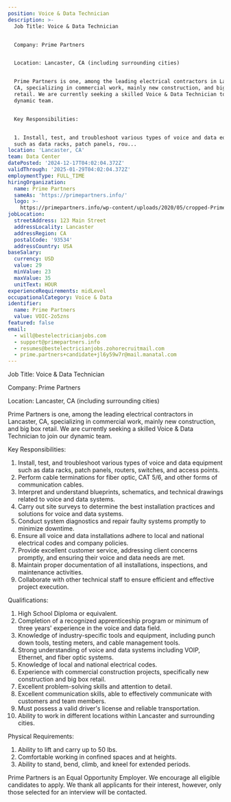 ```yaml
---
position: Voice & Data Technician
description: >-
  Job Title: Voice & Data Technician


  Company: Prime Partners


  Location: Lancaster, CA (including surrounding cities)


  Prime Partners is one, among the leading electrical contractors in Lancaster,
  CA, specializing in commercial work, mainly new construction, and big box
  retail. We are currently seeking a skilled Voice & Data Technician to join our
  dynamic team.


  Key Responsibilities:


  1. Install, test, and troubleshoot various types of voice and data equipment
  such as data racks, patch panels, rou...
location: 'Lancaster, CA'
team: Data Center
datePosted: '2024-12-17T04:02:04.372Z'
validThrough: '2025-01-29T04:02:04.372Z'
employmentType: FULL_TIME
hiringOrganization:
  name: Prime Partners
  sameAs: 'https://primepartners.info/'
  logo: >-
    https://primepartners.info/wp-content/uploads/2020/05/cropped-Prime-Partners-Logo-NO-BG-1-1.png
jobLocation:
  streetAddress: 123 Main Street
  addressLocality: Lancaster
  addressRegion: CA
  postalCode: '93534'
  addressCountry: USA
baseSalary:
  currency: USD
  value: 29
  minValue: 23
  maxValue: 35
  unitText: HOUR
experienceRequirements: midLevel
occupationalCategory: Voice & Data
identifier:
  name: Prime Partners
  value: VOIC-2o5zns
featured: false
email:
  - will@bestelectricianjobs.com
  - support@primepartners.info
  - resumes@bestelectricianjobs.zohorecruitmail.com
  - prime.partners+candidate+jl6y59w7r@mail.manatal.com
---
```




Job Title: Voice & Data Technician

Company: Prime Partners

Location: Lancaster, CA (including surrounding cities)

Prime Partners is one, among the leading electrical contractors in Lancaster, CA, specializing in commercial work, mainly new construction, and big box retail. We are currently seeking a skilled Voice & Data Technician to join our dynamic team.

Key Responsibilities:

1. Install, test, and troubleshoot various types of voice and data equipment such as data racks, patch panels, routers, switches, and access points.
2. Perform cable terminations for fiber optic, CAT 5/6, and other forms of communication cables.
3. Interpret and understand blueprints, schematics, and technical drawings related to voice and data systems.
4. Carry out site surveys to determine the best installation practices and solutions for voice and data systems.
5. Conduct system diagnostics and repair faulty systems promptly to minimize downtime.
6. Ensure all voice and data installations adhere to local and national electrical codes and company policies.
7. Provide excellent customer service, addressing client concerns promptly, and ensuring their voice and data needs are met.
8. Maintain proper documentation of all installations, inspections, and maintenance activities.
9. Collaborate with other technical staff to ensure efficient and effective project execution.

Qualifications:

1. High School Diploma or equivalent. 
2. Completion of a recognized apprenticeship program or minimum of three years' experience in the voice and data field.
3. Knowledge of industry-specific tools and equipment, including punch down tools, testing meters, and cable management tools.
4. Strong understanding of voice and data systems including VOIP, Ethernet, and fiber optic systems.
5. Knowledge of local and national electrical codes.
6. Experience with commercial construction projects, specifically new construction and big box retail.
7. Excellent problem-solving skills and attention to detail.
8. Excellent communication skills, able to effectively communicate with customers and team members.
9. Must possess a valid driver's license and reliable transportation.
10. Ability to work in different locations within Lancaster and surrounding cities.

Physical Requirements:

1. Ability to lift and carry up to 50 lbs.
2. Comfortable working in confined spaces and at heights.
3. Ability to stand, bend, climb, and kneel for extended periods.

Prime Partners is an Equal Opportunity Employer. We encourage all eligible candidates to apply. We thank all applicants for their interest, however, only those selected for an interview will be contacted.
